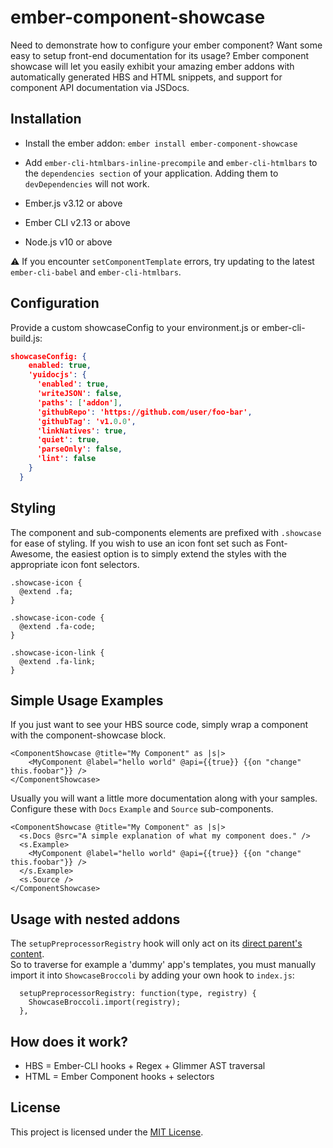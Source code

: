 # ember-component-showcase

Need to demonstrate how to configure your ember component?  Want some easy to setup front-end documentation for its usage?  Ember component showcase will let you easily exhibit your amazing ember addons with automatically generated HBS and HTML snippets, and support for component API documentation via JSDocs.

## Installation

* Install the ember addon: `ember install ember-component-showcase`
* Add `ember-cli-htmlbars-inline-precompile` and `ember-cli-htmlbars` to the `dependencies section` of your application.  Adding them to `devDependencies` will not work.

* Ember.js v3.12 or above
* Ember CLI v2.13 or above
* Node.js v10 or above

:warning: If you encounter `setComponentTemplate` errors, try updating to the latest `ember-cli-babel` and `ember-cli-htmlbars`.

## Configuration

Provide a custom showcaseConfig to your environment.js or ember-cli-build.js:
``` json
showcaseConfig: {
    enabled: true,
    'yuidocjs': {
      'enabled': true,
      'writeJSON': false,
      'paths': ['addon'],
      'githubRepo': 'https://github.com/user/foo-bar',
      'githubTag': 'v1.0.0',
      'linkNatives': true,
      'quiet': true,
      'parseOnly': false,
      'lint': false
    }
  }
```

## Styling
The component and sub-components elements are prefixed with `.showcase` for ease of styling.
If you wish to use an icon font set such as Font-Awesome, the easiest option is to simply extend the styles with the appropriate icon font selectors.
```
.showcase-icon {
  @extend .fa;
}

.showcase-icon-code {
  @extend .fa-code;
}

.showcase-icon-link {
  @extend .fa-link;
}
```

## Simple Usage Examples
If you just want to see your HBS source code, simply wrap a component with the component-showcase block.
```
<ComponentShowcase @title="My Component" as |s|>
    <MyComponent @label="hello world" @api={{true}} {{on "change" this.foobar"}} />
</ComponentShowcase>
```

Usually you will want a little more documentation along with your samples.  Configure these with `Docs` `Example` and `Source` sub-components.
```
<ComponentShowcase @title="My Component" as |s|>
  <s.Docs @src="A simple explanation of what my component does." />
  <s.Example>
    <MyComponent @label="hello world" @api={{true}} {{on "change" this.foobar"}} />
  </s.Example>
  <s.Source />
</ComponentShowcase>
```

## Usage with nested addons
The `setupPreprocessorRegistry` hook will only act on its [direct parent's content](https://github.com/ember-cli/ember-cli/issues/6670).  
So to traverse for example a 'dummy' app's templates, you must manually import it into `ShowcaseBroccoli` by adding your own hook to `index.js`:
```
  setupPreprocessorRegistry: function(type, registry) {
    ShowcaseBroccoli.import(registry);
  },
```

## How does it work?

* HBS = Ember-CLI hooks + Regex + Glimmer AST traversal
* HTML = Ember Component hooks + selectors

License
------------------------------------------------------------------------------

This project is licensed under the [MIT License](LICENSE.md).
